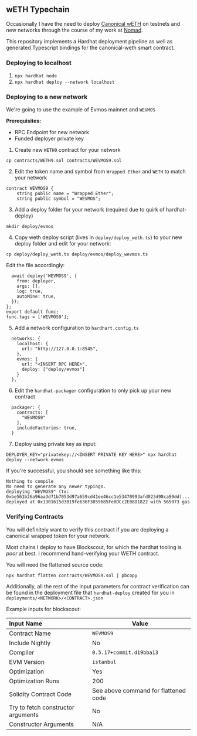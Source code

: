 ## wETH Typechain

Occasionally I have the need to deploy [Canonical wETH](https://github.com/gnosis/canonical-weth) on testnets and new networks through the course of my work at [Nomad](https://nomad.xyz). 

This repository implements a Hardhat deployment pipeline as well as generated Typescript bindings for the canonical-weth smart contract. 

### Deploying to localhost

1. `npx hardhat node`
2. `npx hardhat deploy --network localhost`

### Deploying to a new network

We're going to use the example of Evmos mainnet and `WEVMOS`

**Prerequisites:**
- RPC Endpoint for new network
- Funded deployer private key 

1. Create new `WETH9` contract for your network

```
cp contracts/WETH9.sol contracts/WEVMOS9.sol
```

2. Edit the token name and symbol from `Wrapped Ether` and `WETH` to match your network

```
contract WEVMOS9 {
    string public name = "Wrapped Ether";
    string public symbol = "WEVMOS";
```

3. Add a deploy folder for your network (required due to quirk of hardhat-deploy)

```
mkdir deploy/evmos
```

4. Copy weth deploy script (lives in `deploy/deploy_weth.ts`) to your new deploy folder and edit for your network: 

```
cp deploy/deploy_weth.ts deploy/evmos/deploy_wevmos.ts
```

Edit the file accordingly:
```
  await deploy('WEVMOS9', {
    from: deployer,
    args: [],
    log: true,
    autoMine: true,
  });
};
export default func;
func.tags = ['WEVMOS9'];
```

5. Add a network configuration to `hardhart.config.ts`

```
  networks: {
    localhost: {
      url: "http://127.0.0.1:8545",
    },
    evmos: {
      url: "<INSERT RPC HERE>",
      deploy: ["deploy/evmos"]
    }
  },
```

6. Edit the `hardhat-packager` configuration to only pick up your new contract

```
  packager: {
    contracts: [
      "WEVMOS9"
    ],
    includeFactories: true,
  }
```

7. Deploy using private key as input: 

```
DEPLOYER_KEY="privatekey://<INSERT PRIVATE KEY HERE>" npx hardhat deploy --network evmos
```

If you're successful, you should see something like this: 
```
Nothing to compile
No need to generate any newer typings.
deploying "WEVMOS9" (tx: 0xbe561b26a96aa3d71b7053d97a659cd41ee46cc1e53470993afd023d98ca90dd)...: deployed at 0x1301615d3B19fe636F3059685Fe0DCc2E08D1822 with 565073 gas
```

### Verifying Contracts

You will definitely want to verify this contract if you are deploying a canonical wrapped token for your network. 

Most chains I deploy to have Blockscout, for which the hardhat tooling is *poor* at best. I recommend hand-verifying your WETH contract. 

You will need the flattened source code: 

```
npx hardhat flatten contracts/WEVMOS9.sol | pbcopy
```

Additionally, all the rest of the input parameters for contract verification can be found in the deployment file that `hardhat-deploy` created for you in `deployments/<NETWORK>/<CONTRACT>.json`

Example inputs for blockscout: 

| Input Name                         | Value                                |
| :--------------------------------- | ------------------------------------ |
| Contract Name                      | `WEVMOS9`                            |
| Include Nightly                    | No                                   |
| Compiler                           | `0.5.17+commit.d19bba13`             |
| EVM Version                        | `istanbul`                           |
| Optimization                       | Yes                                  |
| Optimization Runs                  | 200                                  |
| Solidity Contract Code             | See above command for flattened code |
| Try to fetch constructor arguments | No                                   |
| Constructor Arguments              | N/A                                     |
